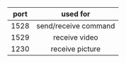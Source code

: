 
|port|used for|
|:--:|:------:|
| 1528 | send/receive command |
| 1529 | receive video   |
| 1230 | receive picture |


